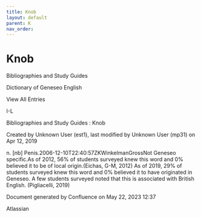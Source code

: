 ```yaml
---
title: Knob
layout: default
parent: K
nav_order:
---
```


# Knob

Bibliographies and Study Guides

Dictionary of Geneseo English

View All Entries

I-L

Bibliographies and Study Guides : Knob

Created by  Unknown User (est1), last modified by  Unknown User (mp31) on Apr 12, 2019

n. [nb] Penis.2006-12-10T22:40:57ZKWinkelmanGrossNot Geneseo specific.As of 2012, 56% of students surveyed knew this word and 0% believed it to be of local origin.(Eichas, G-M, 2012) As of 2019, 29% of students surveyed knew this word and 0% believed it to have originated in Geneseo. A few students surveyed noted that this is associated with British English. (Pigliacelli, 2019)

Document generated by Confluence on May 22, 2023 12:37

Atlassian
